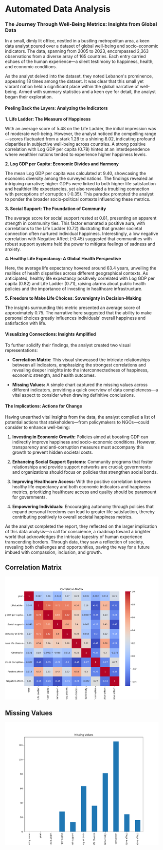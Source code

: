 # Automated Data Analysis

### The Journey Through Well-Being Metrics: Insights from Global Data

In a small, dimly lit office, nestled in a bustling metropolitan area, a keen data analyst poured over a dataset of global well-being and socio-economic indicators. The data, spanning from 2005 to 2023, encompassed 2,363 observations from a diverse array of 165 countries. Each entry carried echoes of the human experience—a silent testimony to happiness, health, and economic conditions.

As the analyst delved into the dataset, they noted Lebanon's prominence, appearing 18 times among the dataset. It was clear that this small yet vibrant nation held a significant place within the global narrative of well-being. Armed with summary statistics and a keen eye for detail, the analyst began their exploration.

#### **Peeling Back the Layers: Analyzing the Indicators**

**1. Life Ladder: The Measure of Happiness**

With an average score of 5.48 on the Life Ladder, the initial impression was of moderate well-being. However, the analyst noticed the compelling range—scores fluctuated from a stark 1.28 to a shining 8.02, indicating profound disparities in subjective well-being across countries. A strong positive correlation with Log GDP per capita (0.78) hinted at an interdependence where wealthier nations tended to experience higher happiness levels.

**2. Log GDP per Capita: Economic Divides and Harmony**

The mean Log GDP per capita was calculated at 9.40, showcasing the economic diversity among the surveyed nations. The findings revealed an intriguing narrative; higher GDPs were linked to both higher life satisfaction and healthier life expectancies, yet also revealed a troubling connection with perceptions of corruption (-0.35). This paradox prompted the analyst to ponder the broader socio-political contexts influencing these metrics.

**3. Social Support: The Foundation of Community**

The average score for social support rested at 0.81, presenting an apparent strength in community ties. This factor emanated a positive aura, with correlations to the Life Ladder (0.72) illustrating that greater societal connection often nurtured individual happiness. Interestingly, a low negative correlation with Negative Affect (-0.45) suggested that communities with robust support systems held the power to mitigate feelings of sadness and anxiety.

**4. Healthy Life Expectancy: A Global Health Perspective**

Here, the average life expectancy hovered around 63.4 years, unveiling the realities of health disparities across different geographical contexts. As anticipated, healthy life expectancy positively correlated with Log GDP per capita (0.82) and Life Ladder (0.71), raising alarms about public health policies and the importance of investing in healthcare infrastructure.

**5. Freedom to Make Life Choices: Sovereignty in Decision-Making**

The insights surrounding this metric presented an average score of approximately 0.75. The narrative here suggested that the ability to make personal choices greatly influences individuals' overall happiness and satisfaction with life.

#### **Visualizing Connections: Insights Amplified**

To further solidify their findings, the analyst created two visual representations:

- **Correlation Matrix:** This visual showcased the intricate relationships between all indicators, emphasizing the strongest correlations and revealing deeper insights into the interconnectedness of happiness, economic strength, and health outcomes.

- **Missing Values:** A simple chart captured the missing values across different indicators, providing a quick overview of data completeness—a vital aspect to consider when drawing definitive conclusions.

#### **The Implications: Actions for Change**

Having unearthed vital insights from the data, the analyst compiled a list of potential actions that stakeholders—from policymakers to NGOs—could consider to enhance well-being:

1. **Investing in Economic Growth:** Policies aimed at boosting GDP can indirectly improve happiness and socio-economic conditions. However, transparency and anti-corruption measures must accompany this growth to prevent hidden societal costs.

2. **Enhancing Social Support Systems:** Community programs that foster relationships and provide support networks are crucial; governments and organizations should focus on policies that strengthen social bonds.

3. **Improving Healthcare Access:** With the positive correlation between healthy life expectancy and both economic indicators and happiness metrics, prioritizing healthcare access and quality should be paramount for governments.

4. **Empowering Individuals:** Encouraging autonomy through policies that expand personal freedoms can lead to greater life satisfaction, thereby contributing positively to overall societal happiness metrics.

As the analyst completed the report, they reflected on the larger implication of this data analysis—a call for conscience, a roadmap toward a brighter world that acknowledges the intricate tapestry of human experience transcending borders. Through data, they saw a reflection of society, revealing both challenges and opportunities, paving the way for a future imbued with compassion, inclusion, and growth.

## Correlation Matrix

![Correlation Matrix](correlation_matrix.png)

## Missing Values

![Missing Values](missing_values.png)

